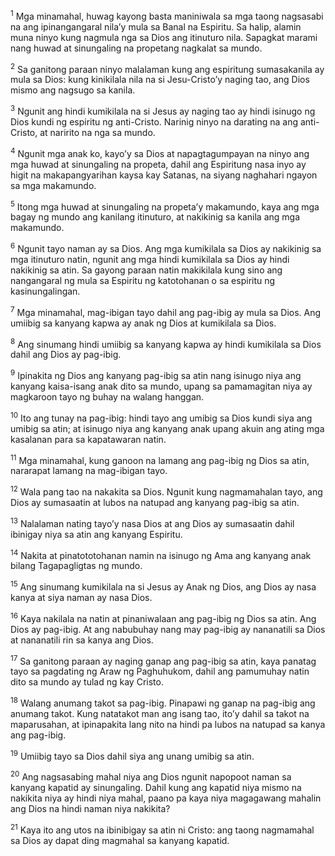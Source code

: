 <sup>1</sup>
Mga minamahal, huwag kayong basta maniniwala sa mga taong nagsasabi na ang ipinangangaral nilaʼy mula sa Banal na Espiritu. Sa halip, alamin muna ninyo kung nagmula nga sa Dios ang itinuturo nila. Sapagkat marami nang huwad at sinungaling na propetang nagkalat sa mundo. 

<sup>2</sup>
Sa ganitong paraan ninyo malalaman kung ang espiritung sumasakanila ay mula sa Dios: kung kinikilala nila na si Jesu-Cristoʼy naging tao, ang Dios mismo ang nagsugo sa kanila. 

<sup>3</sup>
Ngunit ang hindi kumikilala na si Jesus ay naging tao ay hindi isinugo ng Dios kundi ng espiritu ng anti-Cristo. Narinig ninyo na darating na ang anti-Cristo, at naririto na nga sa mundo. 

<sup>4</sup>
Ngunit mga anak ko, kayoʼy sa Dios at napagtagumpayan na ninyo ang mga huwad at sinungaling na propeta, dahil ang Espiritung nasa inyo ay higit na makapangyarihan kaysa kay Satanas, na siyang naghahari ngayon sa mga makamundo. 

<sup>5</sup>
Itong mga huwad at sinungaling na propetaʼy makamundo, kaya ang mga bagay ng mundo ang kanilang itinuturo, at nakikinig sa kanila ang mga makamundo. 

<sup>6</sup>
Ngunit tayo naman ay sa Dios. Ang mga kumikilala sa Dios ay nakikinig sa mga itinuturo natin, ngunit ang mga hindi kumikilala sa Dios ay hindi nakikinig sa atin. Sa gayong paraan natin makikilala kung sino ang nangangaral ng mula sa Espiritu ng katotohanan o sa espiritu ng kasinungalingan.

<sup>7</sup>
Mga minamahal, mag-ibigan tayo dahil ang pag-ibig ay mula sa Dios. Ang umiibig sa kanyang kapwa ay anak ng Dios at kumikilala sa Dios. 

<sup>8</sup>
Ang sinumang hindi umiibig sa kanyang kapwa ay hindi kumikilala sa Dios dahil ang Dios ay pag-ibig. 

<sup>9</sup>
Ipinakita ng Dios ang kanyang pag-ibig sa atin nang isinugo niya ang kanyang kaisa-isang anak dito sa mundo, upang sa pamamagitan niya ay magkaroon tayo ng buhay na walang hanggan. 

<sup>10</sup>
Ito ang tunay na pag-ibig: hindi tayo ang umibig sa Dios kundi siya ang umibig sa atin; at isinugo niya ang kanyang anak upang akuin ang ating mga kasalanan para sa kapatawaran natin. 

<sup>11</sup>
Mga minamahal, kung ganoon na lamang ang pag-ibig ng Dios sa atin, nararapat lamang na mag-ibigan tayo. 

<sup>12</sup>
Wala pang tao na nakakita sa Dios. Ngunit kung nagmamahalan tayo, ang Dios ay sumasaatin at lubos na natupad ang kanyang pag-ibig sa atin. 

<sup>13</sup>
Nalalaman nating tayoʼy nasa Dios at ang Dios ay sumasaatin dahil ibinigay niya sa atin ang kanyang Espiritu. 

<sup>14</sup>
Nakita at pinatototohanan namin na isinugo ng Ama ang kanyang anak bilang Tagapagligtas ng mundo. 

<sup>15</sup>
Ang sinumang kumikilala na si Jesus ay Anak ng Dios, ang Dios ay nasa kanya at siya naman ay nasa Dios. 

<sup>16</sup>
Kaya nakilala na natin at pinaniwalaan ang pag-ibig ng Dios sa atin. Ang Dios ay pag-ibig. At ang nabubuhay nang may pag-ibig ay nananatili sa Dios at nananatili rin sa kanya ang Dios. 

<sup>17</sup>
Sa ganitong paraan ay naging ganap ang pag-ibig sa atin, kaya panatag tayo sa pagdating ng Araw ng Paghuhukom, dahil ang pamumuhay natin dito sa mundo ay tulad ng kay Cristo. 

<sup>18</sup>
Walang anumang takot sa pag-ibig. Pinapawi ng ganap na pag-ibig ang anumang takot. Kung natatakot man ang isang tao, itoʼy dahil sa takot na maparusahan, at ipinapakita lang nito na hindi pa lubos na natupad sa kanya ang pag-ibig. 

<sup>19</sup>
Umiibig tayo sa Dios dahil siya ang unang umibig sa atin. 

<sup>20</sup>
Ang nagsasabing mahal niya ang Dios ngunit napopoot naman sa kanyang kapatid ay sinungaling. Dahil kung ang kapatid niya mismo na nakikita niya ay hindi niya mahal, paano pa kaya niya magagawang mahalin ang Dios na hindi naman niya nakikita? 

<sup>21</sup>
Kaya ito ang utos na ibinibigay sa atin ni Cristo: ang taong nagmamahal sa Dios ay dapat ding magmahal sa kanyang kapatid.
